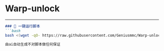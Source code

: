 # Warp-unlock
---
```markdown
### 🚀 一键运行脚本
```bash
bash <(wget -qO- https://raw.githubusercontent.com/Geniusmmc/Warp-unlock/main/warp_manager.sh)

由ai自动生成不对脚本做任何保证
